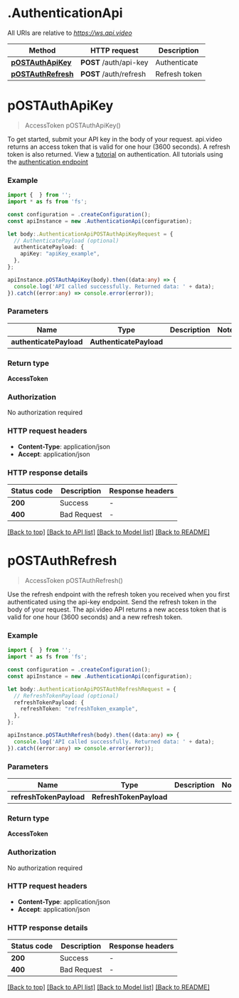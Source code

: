 # .AuthenticationApi

All URIs are relative to *https://ws.api.video*

Method | HTTP request | Description
------------- | ------------- | -------------
[**pOSTAuthApiKey**](AuthenticationApi.md#pOSTAuthApiKey) | **POST** /auth/api-key | Authenticate
[**pOSTAuthRefresh**](AuthenticationApi.md#pOSTAuthRefresh) | **POST** /auth/refresh | Refresh token


# **pOSTAuthApiKey**
> AccessToken pOSTAuthApiKey()

To get started, submit your API key in the body of your request. api.video returns an access token that is valid for one hour (3600 seconds). A refresh token is also returned. View a [tutorial](https://api.video/blog/tutorials/authentication-tutorial) on authentication. All tutorials using the [authentication endpoint](https://api.video/blog/endpoints/authenticate)

### Example


```typescript
import {  } from '';
import * as fs from 'fs';

const configuration = .createConfiguration();
const apiInstance = new .AuthenticationApi(configuration);

let body:.AuthenticationApiPOSTAuthApiKeyRequest = {
  // AuthenticatePayload (optional)
  authenticatePayload: {
    apiKey: "apiKey_example",
  },
};

apiInstance.pOSTAuthApiKey(body).then((data:any) => {
  console.log('API called successfully. Returned data: ' + data);
}).catch((error:any) => console.error(error));
```


### Parameters

Name | Type | Description  | Notes
------------- | ------------- | ------------- | -------------
 **authenticatePayload** | **AuthenticatePayload**|  |


### Return type

**AccessToken**

### Authorization

No authorization required

### HTTP request headers

 - **Content-Type**: application/json
 - **Accept**: application/json


### HTTP response details
| Status code | Description | Response headers |
|-------------|-------------|------------------|
**200** | Success |  -  |
**400** | Bad Request |  -  |

[[Back to top]](#) [[Back to API list]](README.md#documentation-for-api-endpoints) [[Back to Model list]](README.md#documentation-for-models) [[Back to README]](README.md)

# **pOSTAuthRefresh**
> AccessToken pOSTAuthRefresh()

Use the refresh endpoint with the refresh token you received when you first authenticated using the api-key endpoint. Send the refresh token in the body of your request. The api.video API returns a new access token that is valid for one hour (3600 seconds) and a new refresh token.  

### Example


```typescript
import {  } from '';
import * as fs from 'fs';

const configuration = .createConfiguration();
const apiInstance = new .AuthenticationApi(configuration);

let body:.AuthenticationApiPOSTAuthRefreshRequest = {
  // RefreshTokenPayload (optional)
  refreshTokenPayload: {
    refreshToken: "refreshToken_example",
  },
};

apiInstance.pOSTAuthRefresh(body).then((data:any) => {
  console.log('API called successfully. Returned data: ' + data);
}).catch((error:any) => console.error(error));
```


### Parameters

Name | Type | Description  | Notes
------------- | ------------- | ------------- | -------------
 **refreshTokenPayload** | **RefreshTokenPayload**|  |


### Return type

**AccessToken**

### Authorization

No authorization required

### HTTP request headers

 - **Content-Type**: application/json
 - **Accept**: application/json


### HTTP response details
| Status code | Description | Response headers |
|-------------|-------------|------------------|
**200** | Success |  -  |
**400** | Bad Request |  -  |

[[Back to top]](#) [[Back to API list]](README.md#documentation-for-api-endpoints) [[Back to Model list]](README.md#documentation-for-models) [[Back to README]](README.md)



